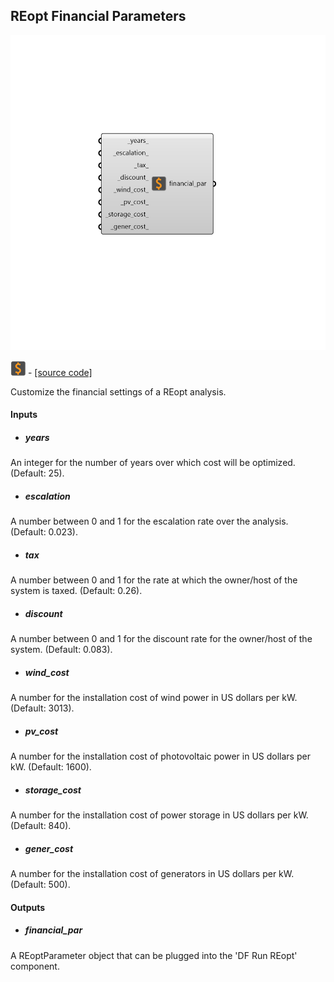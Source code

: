 ## REopt Financial Parameters

![](../../images/components/REopt_Financial_Parameters.png)

![](../../images/icons/REopt_Financial_Parameters.png) - [[source code]](https://github.com/ladybug-tools/dragonfly-grasshopper/blob/master/dragonfly_grasshopper/src//DF%20REopt%20Financial%20Parameters.py)


Customize the financial settings of a REopt analysis. 



#### Inputs
* ##### years 
An integer for the number of years over which cost will be optimized. (Default: 25). 
* ##### escalation 
A number between 0 and 1 for the escalation rate over the analysis. (Default: 0.023). 
* ##### tax 
A number between 0 and 1 for the rate at which the owner/host of the system is taxed. (Default: 0.26). 
* ##### discount 
A number between 0 and 1 for the discount rate for the owner/host of the system. (Default: 0.083). 
* ##### wind_cost 
A number for the installation cost of wind power in US dollars per kW. (Default: 3013). 
* ##### pv_cost 
A number for the installation cost of photovoltaic power in US dollars per kW. (Default: 1600). 
* ##### storage_cost 
A number for the installation cost of power storage in US dollars per kW. (Default: 840). 
* ##### gener_cost 
A number for the installation cost of generators in US dollars per kW. (Default: 500). 

#### Outputs
* ##### financial_par
A REoptParameter object that can be plugged into the 'DF Run REopt' component. 
